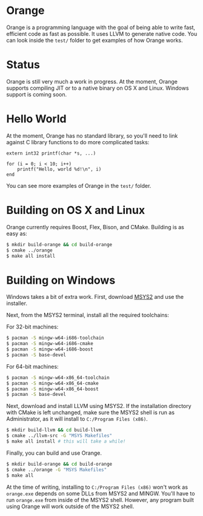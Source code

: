 # Orange
Orange is a programming language with the goal of being able to write fast, efficient code as fast as possible. 
It uses LLVM to generate native code. You can look inside the `test/` folder to get examples of how Orange works.

# Status 
Orange is still very much a work in progress. At the moment, Orange supports compiling JIT or to a native binary on OS X and Linux. Windows support is coming soon. 

# Hello World
At the moment, Orange has no standard library, so you'll need to link against C library functions to do more 
complicated tasks:

    extern int32 printf(char *s, ...)

    for (i = 0; i < 10; i++) 
        printf("Hello, world %d!\n", i)
    end

You can see more examples of Orange in the `test/` folder. 

# Building on OS X and Linux
Orange currently requires Boost, Flex, Bison, and CMake. Building is as easy as:

```sh 
$ mkdir build-orange && cd build-orange 
$ cmake ../orange
$ make all install
``` 

# Building on Windows 

Windows takes a bit of extra work. First, download [MSYS2](http://msys2.github.io/) and use the installer. 

Next, from the MSYS2 terminal, install all the required toolchains:

For 32-bit machines:

```sh
$ pacman -S mingw-w64-i686-toolchain
$ pacman -S mingw-w64-i686-cmake
$ pacman -S mingw-w64-i686-boost
$ pacman -S base-devel
```

For 64-bit machines:

```sh
$ pacman -S mingw-w64-x86_64-toolchain
$ pacman -S mingw-w64-x86_64-cmake
$ pacman -S mingw-w64-x86_64-boost
$ pacman -S base-devel
```

Next, download and install LLVM using MSYS2. If the installation directory with CMake is left unchanged, make sure the MSYS2 shell is run as Administrator, as it will install to `C:/Program Files (x86)`. 

```sh
$ mkdir build-llvm && cd build-llvm
$ cmake ../llvm-src -G "MSYS Makefiles"
$ make all install # this will take a while! 
``` 

Finally, you can build and use Orange.

```sh 
$ mkdir build-orange && cd build-orange 
$ cmake ../orange -G "MSYS Makefiles"
$ make all
``` 

At the time of writing, installing to `C:/Program Files (x86)` won't work as `orange.exe` depends on some DLLs from MSYS2 and MINGW. You'll have to run `orange.exe` from inside of the MSYS2 shell. However, any program built using Orange will work outside of the MSYS2 shell. 